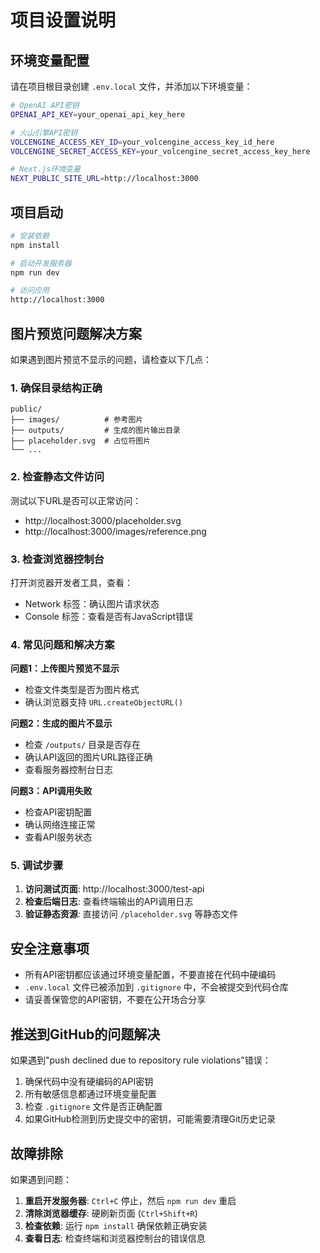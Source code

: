 # 项目设置说明

## 环境变量配置

请在项目根目录创建 `.env.local` 文件，并添加以下环境变量：

```bash
# OpenAI API密钥
OPENAI_API_KEY=your_openai_api_key_here

# 火山引擎API密钥
VOLCENGINE_ACCESS_KEY_ID=your_volcengine_access_key_id_here
VOLCENGINE_SECRET_ACCESS_KEY=your_volcengine_secret_access_key_here

# Next.js环境变量
NEXT_PUBLIC_SITE_URL=http://localhost:3000
```

## 项目启动

```bash
# 安装依赖
npm install

# 启动开发服务器
npm run dev

# 访问应用
http://localhost:3000
```

## 图片预览问题解决方案

如果遇到图片预览不显示的问题，请检查以下几点：

### 1. 确保目录结构正确
```
public/
├── images/          # 参考图片
├── outputs/         # 生成的图片输出目录
├── placeholder.svg  # 占位符图片
└── ...
```

### 2. 检查静态文件访问
测试以下URL是否可以正常访问：
- http://localhost:3000/placeholder.svg
- http://localhost:3000/images/reference.png

### 3. 检查浏览器控制台
打开浏览器开发者工具，查看：
- Network 标签：确认图片请求状态
- Console 标签：查看是否有JavaScript错误

### 4. 常见问题和解决方案

**问题1：上传图片预览不显示**
- 检查文件类型是否为图片格式
- 确认浏览器支持 `URL.createObjectURL()`

**问题2：生成的图片不显示**
- 检查 `/outputs/` 目录是否存在
- 确认API返回的图片URL路径正确
- 查看服务器控制台日志

**问题3：API调用失败**
- 检查API密钥配置
- 确认网络连接正常
- 查看API服务状态

### 5. 调试步骤

1. **访问测试页面**: http://localhost:3000/test-api
2. **检查后端日志**: 查看终端输出的API调用日志
3. **验证静态资源**: 直接访问 `/placeholder.svg` 等静态文件

## 安全注意事项

- 所有API密钥都应该通过环境变量配置，不要直接在代码中硬编码
- `.env.local` 文件已被添加到 `.gitignore` 中，不会被提交到代码仓库
- 请妥善保管您的API密钥，不要在公开场合分享

## 推送到GitHub的问题解决

如果遇到"push declined due to repository rule violations"错误：

1. 确保代码中没有硬编码的API密钥
2. 所有敏感信息都通过环境变量配置
3. 检查 `.gitignore` 文件是否正确配置
4. 如果GitHub检测到历史提交中的密钥，可能需要清理Git历史记录

## 故障排除

如果遇到问题：

1. **重启开发服务器**: `Ctrl+C` 停止，然后 `npm run dev` 重启
2. **清除浏览器缓存**: 硬刷新页面 (`Ctrl+Shift+R`)
3. **检查依赖**: 运行 `npm install` 确保依赖正确安装
4. **查看日志**: 检查终端和浏览器控制台的错误信息 